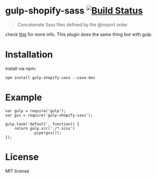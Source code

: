 # gulp-shopify-sass [![Build Status](https://travis-ci.org/theJian/gulp-shopify-sass.svg?branch=master)](https://travis-ci.org/theJian/gulp-shopify-sass)
> Concatenate Sass files defined by the @import order

check [this](https://github.com/graygilmore/grunt-shopify-sass) for more info.
This plugin does the same thing but with gulp.

# Installation
install via npm:
	
	npm install gulp-shopify-sass --save-dev


# Example

	var gulp = require('gulp');
	var gss = require('gulp-shopify-sass');
	
	gulp.task('default', function() {
		return gulp.src('./*.scss')
				.pipe(gss());
	});


# License
MIT license